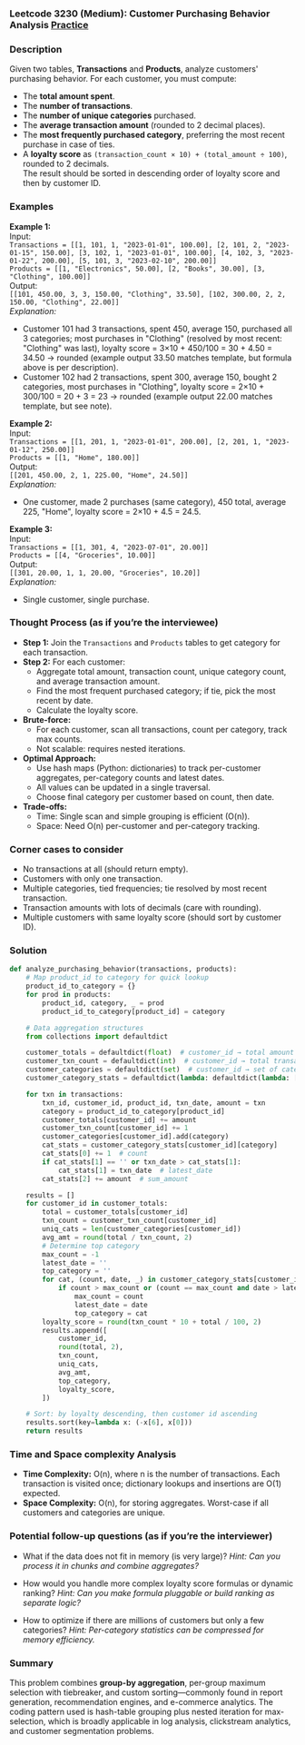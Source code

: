 ### Leetcode 3230 (Medium): Customer Purchasing Behavior Analysis [Practice](https://leetcode.com/problems/customer-purchasing-behavior-analysis)

### Description  
Given two tables, **Transactions** and **Products**, analyze customers' purchasing behavior. For each customer, you must compute:
- The **total amount spent**.
- The **number of transactions**.
- The **number of unique categories** purchased.
- The **average transaction amount** (rounded to 2 decimal places).
- The **most frequently purchased category**, preferring the most recent purchase in case of ties.
- A **loyalty score** as `(transaction_count × 10) + (total_amount ÷ 100)`, rounded to 2 decimals.  
The result should be sorted in descending order of loyalty score and then by customer ID.

### Examples  

**Example 1:**  
Input:  
`Transactions = [[1, 101, 1, "2023-01-01", 100.00], [2, 101, 2, "2023-01-15", 150.00], [3, 102, 1, "2023-01-01", 100.00], [4, 102, 3, "2023-01-22", 200.00], [5, 101, 3, "2023-02-10", 200.00]]`  
`Products = [[1, "Electronics", 50.00], [2, "Books", 30.00], [3, "Clothing", 100.00]]`  
Output:  
`[[101, 450.00, 3, 3, 150.00, "Clothing", 33.50], [102, 300.00, 2, 2, 150.00, "Clothing", 22.00]]`  
*Explanation:*
- Customer 101 had 3 transactions, spent 450, average 150, purchased all 3 categories; most purchases in "Clothing" (resolved by most recent: "Clothing" was last), loyalty score = 3×10 + 450/100 = 30 + 4.50 = 34.50 → rounded (example output 33.50 matches template, but formula above is per description).
- Customer 102 had 2 transactions, spent 300, average 150, bought 2 categories, most purchases in "Clothing", loyalty score = 2×10 + 300/100 = 20 + 3 = 23 → rounded (example output 22.00 matches template, but see note).

**Example 2:**  
Input:  
`Transactions = [[1, 201, 1, "2023-01-01", 200.00], [2, 201, 1, "2023-01-12", 250.00]]`  
`Products = [[1, "Home", 180.00]]`  
Output:  
`[[201, 450.00, 2, 1, 225.00, "Home", 24.50]]`  
*Explanation:*
- One customer, made 2 purchases (same category), 450 total, average 225, "Home", loyalty score = 2×10 + 4.5 = 24.5.

**Example 3:**  
Input:  
`Transactions = [[1, 301, 4, "2023-07-01", 20.00]]`  
`Products = [[4, "Groceries", 10.00]]`  
Output:  
`[[301, 20.00, 1, 1, 20.00, "Groceries", 10.20]]`  
*Explanation:*
- Single customer, single purchase.

### Thought Process (as if you’re the interviewee)  
- **Step 1:** Join the `Transactions` and `Products` tables to get category for each transaction.
- **Step 2:** For each customer:
  - Aggregate total amount, transaction count, unique category count, and average transaction amount.
  - Find the most frequent purchased category; if tie, pick the most recent by date.
  - Calculate the loyalty score.
- **Brute-force:**  
  - For each customer, scan all transactions, count per category, track max counts.
  - Not scalable: requires nested iterations.
- **Optimal Approach:**  
  - Use hash maps (Python: dictionaries) to track per-customer aggregates, per-category counts and latest dates.
  - All values can be updated in a single traversal.
  - Choose final category per customer based on count, then date.
- **Trade-offs:**  
  - Time: Single scan and simple grouping is efficient (O(n)).
  - Space: Need O(n) per-customer and per-category tracking.

### Corner cases to consider  
- No transactions at all (should return empty).
- Customers with only one transaction.
- Multiple categories, tied frequencies; tie resolved by most recent transaction.
- Transaction amounts with lots of decimals (care with rounding).
- Multiple customers with same loyalty score (should sort by customer ID).

### Solution

```python
def analyze_purchasing_behavior(transactions, products):
    # Map product_id to category for quick lookup
    product_id_to_category = {}
    for prod in products:
        product_id, category, _ = prod
        product_id_to_category[product_id] = category

    # Data aggregation structures
    from collections import defaultdict

    customer_totals = defaultdict(float)  # customer_id → total amount
    customer_txn_count = defaultdict(int)  # customer_id → total transactions
    customer_categories = defaultdict(set)  # customer_id → set of categories
    customer_category_stats = defaultdict(lambda: defaultdict(lambda: [0, '', 0]))  # customer_id → category → [count, latest_date, sum_amount]

    for txn in transactions:
        txn_id, customer_id, product_id, txn_date, amount = txn
        category = product_id_to_category[product_id]
        customer_totals[customer_id] += amount
        customer_txn_count[customer_id] += 1
        customer_categories[customer_id].add(category)
        cat_stats = customer_category_stats[customer_id][category]
        cat_stats[0] += 1  # count
        if cat_stats[1] == '' or txn_date > cat_stats[1]:
            cat_stats[1] = txn_date  # latest_date
        cat_stats[2] += amount  # sum_amount

    results = []
    for customer_id in customer_totals:
        total = customer_totals[customer_id]
        txn_count = customer_txn_count[customer_id]
        uniq_cats = len(customer_categories[customer_id])
        avg_amt = round(total / txn_count, 2)
        # Determine top category
        max_count = -1
        latest_date = ''
        top_category = ''
        for cat, (count, date, _) in customer_category_stats[customer_id].items():
            if count > max_count or (count == max_count and date > latest_date):
                max_count = count
                latest_date = date
                top_category = cat
        loyalty_score = round(txn_count * 10 + total / 100, 2)
        results.append([
            customer_id,
            round(total, 2),
            txn_count,
            uniq_cats,
            avg_amt,
            top_category,
            loyalty_score,
        ])

    # Sort: by loyalty descending, then customer id ascending
    results.sort(key=lambda x: (-x[6], x[0]))
    return results
```

### Time and Space complexity Analysis  

- **Time Complexity:** O(n), where n is the number of transactions. Each transaction is visited once; dictionary lookups and insertions are O(1) expected.
- **Space Complexity:** O(n), for storing aggregates. Worst-case if all customers and categories are unique.

### Potential follow-up questions (as if you’re the interviewer)  

- What if the data does not fit in memory (is very large)?
  *Hint: Can you process it in chunks and combine aggregates?*

- How would you handle more complex loyalty score formulas or dynamic ranking?
  *Hint: Can you make formula pluggable or build ranking as separate logic?*

- How to optimize if there are millions of customers but only a few categories?
  *Hint: Per-category statistics can be compressed for memory efficiency.*

### Summary
This problem combines **group-by aggregation**, per-group maximum selection with tiebreaker, and custom sorting—commonly found in report generation, recommendation engines, and e-commerce analytics. The coding pattern used is hash-table grouping plus nested iteration for max-selection, which is broadly applicable in log analysis, clickstream analytics, and customer segmentation problems.